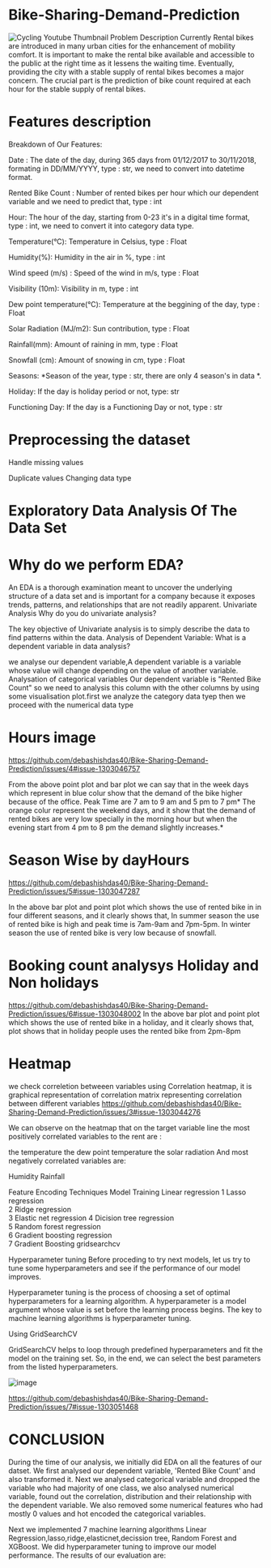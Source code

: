 
# Bike-Sharing-Demand-Prediction
![Cycling Youtube Thumbnail](https://user-images.githubusercontent.com/30859632/178668188-e849665d-a517-4312-9f8c-b08f9ba29413.png)
Problem Description
Currently Rental bikes are introduced in many urban cities for the enhancement of mobility comfort. It is important to make the rental bike available and accessible to the public at the right time as it lessens the waiting time. Eventually, providing the city with a stable supply of rental bikes becomes a major concern. The crucial part is the prediction of bike count required at each hour for the stable supply of rental bikes.


# Features description
Breakdown of Our Features:

Date : The date of the day, during 365 days from 01/12/2017 to 30/11/2018, formating in DD/MM/YYYY, type : str, we need to convert into datetime format.

Rented Bike Count : Number of rented bikes per hour which our dependent variable and we need to predict that, type : int

Hour: The hour of the day, starting from 0-23 it's in a digital time format, type : int, we need to convert it into category data type.

Temperature(°C): Temperature in Celsius, type : Float

Humidity(%): Humidity in the air in %, type : int

Wind speed (m/s) : Speed of the wind in m/s, type : Float

Visibility (10m): Visibility in m, type : int

Dew point temperature(°C): Temperature at the beggining of the day, type : Float

Solar Radiation (MJ/m2): Sun contribution, type : Float

Rainfall(mm): Amount of raining in mm, type : Float

Snowfall (cm): Amount of snowing in cm, type : Float

Seasons: *Season of the year, type : str, there are only 4 season's in data *.

Holiday: If the day is holiday period or not, type: str

Functioning Day: If the day is a Functioning Day or not, type : str

# Preprocessing the dataset
Handle missing values

Duplicate values
Changing data type


# Exploratory Data Analysis Of The Data Set
# Why do we perform EDA?

An EDA is a thorough examination meant to uncover the underlying structure of a data set and is important for a company because it exposes trends, patterns, and relationships that are not readily apparent.
Univariate Analysis
Why do you do univariate analysis?

The key objective of Univariate analysis is to simply describe the data to find patterns within the data.
Analysis of Dependent Variable:
What is a dependent variable in data analysis?

we analyse our dependent variable,A dependent variable is a variable whose value will change depending on the value of another variable.
Analysation of categorical variables
Our dependent variable is "Rented Bike Count" so we need to analysis this column with the other columns by using some visualisation plot.first we analyze the category data tyep then we proceed with the numerical data type

# Hours image

https://github.com/debashishdas40/Bike-Sharing-Demand-Prediction/issues/4#issue-1303046757

From the above point plot and bar plot we can say that in the week days which represent in blue colur show that the demand of the bike higher because of the office.
Peak Time are 7 am to 9 am and 5 pm to 7 pm*
The orange colur represent the weekend days, and it show that the demand of rented bikes are very low specially in the morning hour but when the evening start from 4 pm to 8 pm the demand slightly increases.*

# Season Wise by dayHours
https://github.com/debashishdas40/Bike-Sharing-Demand-Prediction/issues/5#issue-1303047287

In the above bar plot and point plot which shows the use of rented bike in in four different seasons, and it clearly shows that,
In summer season the use of rented bike is high and peak time is 7am-9am and 7pm-5pm.
In winter season the use of rented bike is very low because of snowfall.




# Booking count analysys Holiday and Non holidays

https://github.com/debashishdas40/Bike-Sharing-Demand-Prediction/issues/6#issue-1303048002
In the above bar plot and point plot which shows the use of rented bike in a holiday, and it clearly shows that,
plot shows that in holiday people uses the rented bike from 2pm-8pm


# Heatmap
we check correletion betweeen variables using Correlation heatmap, it is graphical representation of correlation matrix representing correlation between different variables
https://github.com/debashishdas40/Bike-Sharing-Demand-Prediction/issues/3#issue-1303044276


We can observe on the heatmap that on the target variable line the most positively correlated variables to the rent are :

the temperature
the dew point temperature
the solar radiation
And most negatively correlated variables are:

Humidity
Rainfall

Feature Encoding Techniques
Model Training
Linear regression
1	Lasso regression	
2	Ridge regression	
3	Elastic net regression
4 Dicision tree regression	
5	Random forest regression	
6	Gradient boosting regression	
7	Gradient Boosting gridsearchcv	






Hyperparameter tuning
Before proceding to try next models, let us try to tune some hyperparameters and see if the performance of our model improves.

Hyperparameter tuning is the process of choosing a set of optimal hyperparameters for a learning algorithm. A hyperparameter is a model argument whose value is set before the learning process begins. The key to machine learning algorithms is hyperparameter tuning.

Using GridSearchCV

GridSearchCV helps to loop through predefined hyperparameters and fit the model on the training set. So, in the end, we can select the best parameters from the listed hyperparameters.

![image](https://user-images.githubusercontent.com/30859632/178679404-fa34c847-0656-4f03-961b-993993877b98.png)


https://github.com/debashishdas40/Bike-Sharing-Demand-Prediction/issues/7#issue-1303051468

# CONCLUSION

During the time of our analysis, we initially did EDA on all the features of our datset. We first analysed our dependent variable, 'Rented Bike Count' and also transformed it. Next we analysed categorical variable and dropped the variable who had majority of one class, we also analysed numerical variable, found out the correlation, distribution and their relationship with the dependent variable. We also removed some numerical features who had mostly 0 values and hot encoded the categorical variables.

Next we implemented 7 machine learning algorithms Linear Regression,lasso,ridge,elasticnet,decission tree, Random Forest and XGBoost. We did hyperparameter tuning to improve our model performance. The results of our evaluation are:
